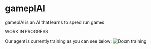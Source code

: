 # gameplAI
gameplAI is an AI that learns to speed run games 

WORK IN PROGRESS

Our agent is currently training as you can see below:
<img src="doom.gif" alt="Doom training"/>
